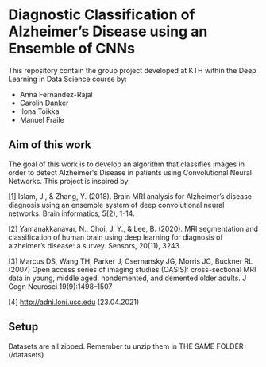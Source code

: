 # Diagnostic Classification of Alzheimer’s Disease using an Ensemble of CNNs

This repository contain the group project developed at KTH within the Deep Learning in Data Science course by:
- Anna Fernandez-Rajal
- Carolin Danker
- Ilona Toikka
- Manuel Fraile

## Aim of this work
The goal of this work is to develop an algorithm that classifies images in order to detect Alzheimer's Disease in patients using Convolutional Neural Networks. This project is inspired by:

[1] Islam, J., & Zhang, Y. (2018). Brain MRI analysis for Alzheimer’s disease diagnosis using an ensemble system of deep convolutional neural networks. Brain informatics, 5(2), 1-14.

[2] Yamanakkanavar, N., Choi, J. Y., & Lee, B. (2020). MRI segmentation and classification of human brain using deep learning for diagnosis of alzheimer’s disease: a survey. Sensors, 20(11), 3243.

[3] Marcus DS, Wang TH, Parker J, Csernansky JG, Morris JC, Buckner RL (2007) Open access series of imaging studies (OASIS): cross-sectional MRI data in young, middle aged, nondemented, and demented older adults. J Cogn Neurosci 19(9):1498–1507

[4] http://adni.loni.usc.edu (23.04.2021)

## Setup
Datasets are all zipped. Remember tu unzip them in THE SAME FOLDER (/datasets)
